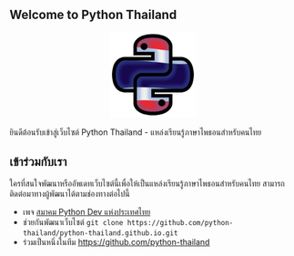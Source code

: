 ## Welcome to Python Thailand

<p align="center">
<img 
  src="python-th-logo.png" 
  alt="python-th-logo" 
  width="30%" 
  height="auto"
/>
</p>

ยินดีต้อนรับเข้าสู่เว็บไซต์ Python Thailand - แหล่งเรียนรู้ภาษาไพธอนสำหรับคนไทย

## เข้าร่วมกับเรา

ใครที่สนใจพัฒนาหรืออัพเดทเว็บไซต์นี้เพื่อให้เป็นแหล่งเรียนรู้ภาษาไพธอนสำหรับคนไทย สามารถติดต่อมาทางผู้พัฒนาได้ตามช่องทางต่อไปนี้
- เพจ [สมาคม Python Dev แห่งประเทศไทย](https://www.facebook.com/thai.python.dev/)
- ช่วยกันพัฒนาเว็บไซต์
  `git clone https://github.com/python-thailand/python-thailand.github.io.git`
- ร่วมเป็นหนึ่งในทีม <https://github.com/python-thailand>
